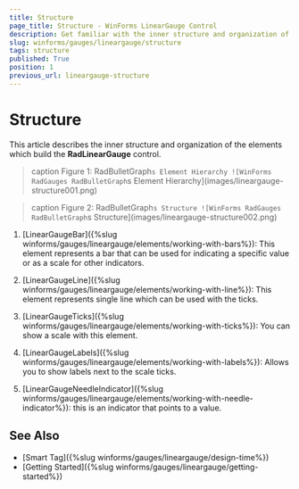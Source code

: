```yaml
---
title: Structure
page_title: Structure - WinForms LinearGauge Control
description: Get familiar with the inner structure and organization of the elements which build the WinForms LinearGauge control.
slug: winforms/gauges/lineargauge/structure
tags: structure
published: True
position: 1
previous_url: lineargauge-structure
---
```


# Structure

This article describes the inner structure and organization of the elements which build the __RadLinearGauge__ control.

>caption Figure 1: RadBulletGraph`s Element Hierarchy
![WinForms RadGauges RadBulletGraph`s Element Hierarchy](images/lineargauge-structure001.png)

>caption Figure 2: RadBulletGraph`s Structure
![WinForms RadGauges RadBulletGraph`s Structure](images/lineargauge-structure002.png)

1. [LinearGaugeBar]({%slug winforms/gauges/lineargauge/elements/working-with-bars%}): This element represents a bar that can be used for indicating a specific value or as a scale for other indicators.

1. [LinearGaugeLine]({%slug winforms/gauges/lineargauge/elements/working-with-line%}): This element represents single line which can be used with the ticks.

1. [LinearGaugeTicks]({%slug winforms/gauges/lineargauge/elements/working-with-ticks%}): You can show a scale with this element.

1. [LinearGaugeLabels]({%slug winforms/gauges/lineargauge/elements/working-with-labels%}): Allows you to show labels next to the scale ticks.

1. [LinearGaugeNeedleIndicator]({%slug winforms/gauges/lineargauge/elements/working-with-needle-indicator%}): this is an indicator that points to a value.

## See Also

* [Smart Tag]({%slug winforms/gauges/lineargauge/design-time%})
* [Getting Started]({%slug winforms/gauges/lineargauge/getting-started%})
